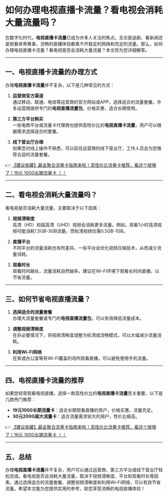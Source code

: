 # 如何办理电视直播卡流量？看电视会消耗大量流量吗？

在数字化时代，**电视直播卡流量**已成为许多人关注的焦点。无论是追剧、看新闻还是观看体育赛事，流畅的直播体验都离不开稳定的网络和充足的流量。那么，如何办理电视直播卡流量？看电视是否会消耗大量流量？本文将为您详细解答。

---

## 一、电视直播卡流量的办理方式

办理**电视直播卡流量**并不复杂，以下是几种常见的方式：

1. **运营商官方渠道**  
   通过移动、联通、电信等运营商的官方网站或APP，选择适合的流量套餐。许多运营商提供专门的**电视直播流量包**，价格实惠，适合长期使用。

2. **第三方平台购买**  
   一些电商平台或流量卡代理商也提供高性价比的**电视直播卡流量**，用户可以根据需求选择适合的套餐。

3. **线下营业厅办理**  
   如果您对线上操作不熟悉，可以前往运营商的线下营业厅，工作人员会为您推荐合适的流量套餐。

👉 [【建议收藏】最全聚合流量卡指南来啦！高性价比流量卡推荐，看这个就够了！19元 100G长期流量卡 ！！](https://bit.ly/Liuliangka)

---

## 二、看电视会消耗大量流量吗？

看电视是否消耗大量流量，主要取决于以下因素：

1. **视频清晰度**  
   高清（HD）和超高清（UHD）视频会消耗更多流量。例如，观看1小时高清视频可能消耗1.5GB-3GB流量，而标清视频仅需0.5GB-1GB。

2. **直播平台**  
   不同平台的流量消耗也有所差异。一些平台会优化视频压缩技术，从而减少流量消耗。

3. **观看时长**  
   观看时间越长，流量消耗自然越多。建议在Wi-Fi环境下观看长时间直播，以节省流量。

---

## 三、如何节省电视直播流量？

1. **选择适合的流量套餐**  
   办理大流量套餐或专门的**电视直播流量包**，可以有效降低流量成本。

2. **调整视频清晰度**  
   在非必要情况下，将视频清晰度调整为标清或流畅模式，可以大幅减少流量消耗。

3. **利用Wi-Fi网络**  
   在家或办公室等有Wi-Fi覆盖的场所观看直播，可以避免使用手机流量。

---

## 四、电视直播卡流量的推荐

如果您经常观看电视直播，选择一款高性价比的**电视直播卡流量**至关重要。以下是几款热门推荐：

- **19元100G长期流量卡**：适合长期观看直播的用户，价格实惠，流量充足。
- **30元200G超大流量卡**：适合流量需求较大的用户，性价比极高。

👉 [【建议收藏】最全聚合流量卡指南来啦！高性价比流量卡推荐，看这个就够了！19元 100G长期流量卡 ！！](https://bit.ly/Liuliangka)

---

## 五、总结

办理**电视直播卡流量**并不复杂，用户可以通过运营商、第三方平台或线下营业厅轻松完成。看电视是否会消耗大量流量，取决于视频清晰度、平台和观看时长等因素。通过选择适合的流量套餐、调整视频清晰度和利用Wi-Fi网络，可以有效节省流量。希望本文能为您提供实用的参考，助您享受流畅的电视直播体验！